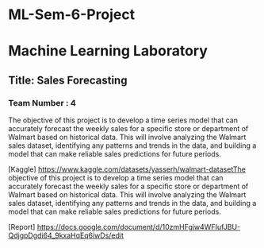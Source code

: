 # ML-Sem-6-Project
#  **Machine Learning Laboratory**
## **Title:** Sales Forecasting 
### **Team Number : 4**

The objective of this project is to develop a time series model that can accurately forecast the weekly sales for a specific store or department of Walmart based on historical data. This will involve analyzing the Walmart sales dataset, identifying any patterns and trends in the data, and building a model that can make reliable sales predictions for future periods.


[Kaggle] https://www.kaggle.com/datasets/yasserh/walmart-datasetThe objective of this project is to develop a time series model that can accurately forecast the weekly sales for a specific store or department of Walmart based on historical data. This will involve analyzing the Walmart sales dataset, identifying any patterns and trends in the data, and building a model that can make reliable sales predictions for future periods.

[Report] https://docs.google.com/document/d/10zmHFgjw4WFIufJBU-QdjgpDgdi64_9kxaHqEq6iwDs/edit

